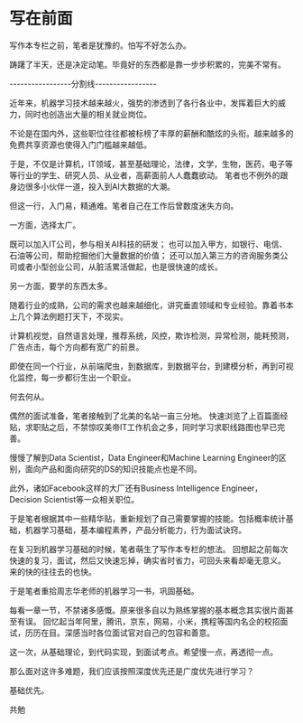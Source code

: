 # 写在前面

写作本专栏之前，笔者是犹豫的。怕写不好怎么办。

踌躇了半天，还是决定动笔。毕竟好的东西都是靠一步步积累的，完美不常有。

-----------------分割线-----------------

近年来，机器学习技术越来越火，强势的渗透到了各行各业中，发挥着巨大的威力，同时也创造出大量的相关就业岗位。

不论是在国内外，这些职位往往都被标榜了丰厚的薪酬和酷炫的头衔。越来越多的免费共享资源也使得入门门槛越来越低。

于是，不仅是计算机，IT领域，甚至基础理论，法律，文学，生物，医药，电子等等行业的学生、研究人员、从业者，高薪面前人人蠢蠢欲动。
笔者也不例外的跟身边很多小伙伴一道，投入到AI大数据的大潮。

但这一行，入门易，精通难。笔者自己在工作后曾数度迷失方向。

一方面，选择太广。

既可以加入IT公司，参与相关AI科技的研发；
也可以加入甲方，如银行、电信、石油等公司，帮助挖掘他们大量数据的价值；
还可以加入第三方的咨询服务类公司或者小型创业公司，从脏活累活做起，也是很快速的成长。

另一方面，要学的东西太多。

随着行业的成熟，公司的需求也越来越细化，讲究垂直领域和专业经验。靠着书本上几个算法例题打天下，不现实。

计算机视觉，自然语言处理，推荐系统，风控，欺诈检测，异常检测，能耗预测，广告点击，每个方向都有宽广的前景。

即使在同一个行业，从前端爬虫，到数据库，到数据平台，到建模分析，再到可视化监控，每一步都衍生出一个职业。

何去何从。

偶然的面试准备，笔者接触到了北美的名站一亩三分地。
快速浏览了上百篇面经贴，求职贴之后，不禁惊叹美帝IT工作机会之多，同时学习求职线路图也早已完善。

慢慢了解到Data Scientist，Data Engineer和Machine Learning Engineer的区别，面向产品和面向研究的DS的知识技能点也是不同。

此外，诸如Facebook这样的大厂还有Business Intelligence Engineer，Decision Scientist等一众相关职位。

于是笔者根据其中一些精华贴，重新规划了自己需要掌握的技能。包括概率统计基础，机器学习基础，基本编程素养，产品分析能力，行为面试诀窍。

在复习到机器学习基础的时候，笔者萌生了写作本专栏的想法。
回想起之前每次快速的复习，面试，然后又快速忘掉，确实省时省力，可回头来看却毫无意义。
来的快的往往去的也快。

于是笔者重拾周志华老师的机器学习一书，巩固基础。

每看一章一节，不禁诸多感慨。原来很多自以为熟练掌握的基本概念其实很片面甚至有误。
回忆起当年阿里，腾讯，京东，网易，小米，携程等国内名企的校招面试，历历在目。深感当时各位面试官对自己的包容和善意。

这一次，从基础理论，到代码实现，到面试考点。希望慢一点，再透彻一点。

那么面对这许多难题，我们应该按照深度优先还是广度优先进行学习？

基础优先。

共勉
